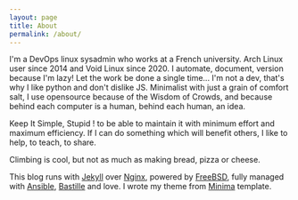 ```yaml
---
layout: page
title: About
permalink: /about/
---
```


I'm a DevOps linux sysadmin who works at a French university.
Arch Linux user since 2014 and Void Linux since 2020.
I automate, document, version because I'm lazy! Let the work be done a single time...
I'm not a dev, that's why I like python and don't dislike JS.
Minimalist with just a grain of comfort salt, I use opensource because of the Wisdom of Crowds, and because behind each computer is a human, behind each human, an idea.

Keep It Simple, Stupid ! to be able to maintain it with minimum effort and maximum efficiency.
If I can do something which will benefit others, I like to help, to teach, to share.

Climbing is cool, but not as much as making bread, pizza or cheese.

This blog runs with [Jekyll](https://jekyllrb.com/) over [Nginx](https://nginx.org/en/), powered by [FreeBSD](https://www.freebsd.org/), fully managed with [Ansible](https://github.com/ansible/ansible), [Bastille](https://github.com/BastilleBSD/bastille) and love.
I wrote my theme from [Minima](https://github.com/jekyll/minima) template.
